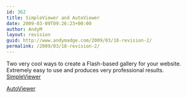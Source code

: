 ```yaml
---
id: 362
title: SimpleViewer and AutoViewer
date: 2009-03-09T09:26:23+00:00
author: AndyM
layout: revision
guid: http://www.andymadge.com/2009/03/18-revision-2/
permalink: /2009/03/18-revision-2/
---
```

Two very cool ways to create a Flash-based gallery for your website. Extremely easy to use and produces very professional results.  
[SimpleViewer  
](http://www.airtightinteractive.com/simpleviewer/) 

[AutoViewer](http://www.airtightinteractive.com/projects/autoviewer/)